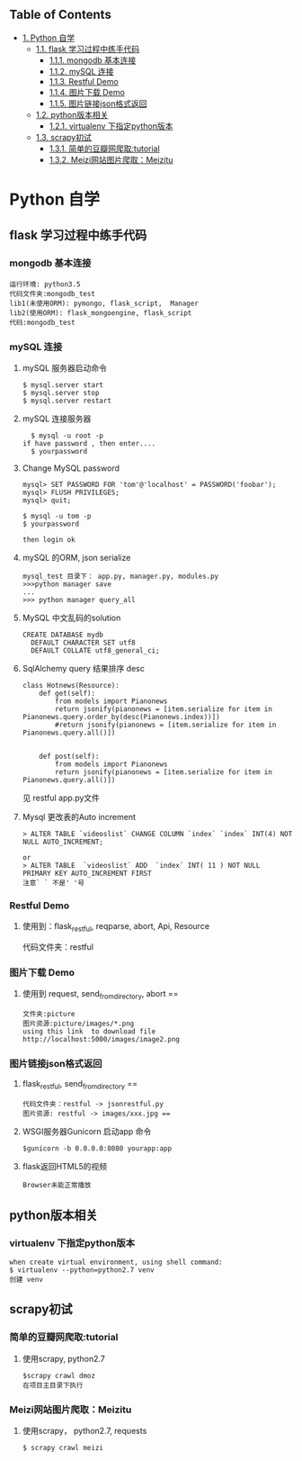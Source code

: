 <div id="table-of-contents">
<h2>Table of Contents</h2>
<div id="text-table-of-contents">
<ul>
<li><a href="#org86aa045">1. Python 自学</a>
<ul>
<li><a href="#orge01ef35">1.1. flask 学习过程中练手代码</a>
<ul>
<li><a href="#org781d415">1.1.1. mongodb 基本连接</a></li>
<li><a href="#org8187295">1.1.2. mySQL 连接</a></li>
<li><a href="#org4cc6d1e">1.1.3. Restful Demo</a></li>
<li><a href="#org2313dc3">1.1.4. 图片下载 Demo</a></li>
<li><a href="#org7efcb94">1.1.5. 图片链接json格式返回</a></li>
</ul>
</li>
<li><a href="#orga4a5dfe">1.2. python版本相关</a>
<ul>
<li><a href="#org3f4564c">1.2.1. virtualenv 下指定python版本</a></li>
</ul>
</li>
<li><a href="#orgb54339c">1.3. scrapy初试</a>
<ul>
<li><a href="#orgc9840d3">1.3.1. 简单的豆瓣网爬取:tutorial</a></li>
<li><a href="#org8b17cc9">1.3.2. Meizi网站图片爬取：Meizitu</a></li>
</ul>
</li>
</ul>
</li>
</ul>
</div>
</div>

<a id="org86aa045"></a>

# Python 自学


<a id="orge01ef35"></a>

## flask 学习过程中练手代码


<a id="org781d415"></a>

### mongodb 基本连接

    运行环境: python3.5
    代码文件夹:mongodb_test  
    lib1(未使用ORM): pymongo, flask_script,  Manager
    lib2(使用ORM): flask_mongoengine, flask_script
    代码:mongodb_test


<a id="org8187295"></a>

### mySQL 连接

1.  mySQL 服务器启动命令

        $ mysql.server start
        $ mysql.server stop
        $ mysql.server restart

2.  mySQL 连接服务器

          $ mysql -u root -p
        if have password , then enter....
          $ yourpassword

3.  Change MySQL password

        mysql> SET PASSWORD FOR 'tom'@'localhost' = PASSWORD('foobar');
        mysql> FLUSH PRIVILEGES;
        mysql> quit;
        
        $ mysql -u tom -p
        $ yourpassword
        
        then login ok

4.  mySQL 的ORM, json serialize

        mysql_test 目录下： app.py, manager.py, modules.py 
        >>>python manager save
        ...
        >>> python manager query_all

5.  MySQL 中文乱码的solution

        CREATE DATABASE mydb
          DEFAULT CHARACTER SET utf8
          DEFAULT COLLATE utf8_general_ci;

6.  SqlAlchemy query 结果排序 desc

        class Hotnews(Resource):
            def get(self):
                from models import Pianonews
                return jsonify(pianonews = [item.serialize for item in Pianonews.query.order_by(desc(Pianonews.index))])
                #return jsonify(pianonews = [item.serialize for item in Pianonews.query.all()]) 
        
        
            def post(self):
                from models import Pianonews
                return jsonify(pianonews = [item.serialize for item in Pianonews.query.all()])
    
    见 restful app.py文件

7.  Mysql 更改表的Auto increment

        > ALTER TABLE `videoslist` CHANGE COLUMN `index` `index` INT(4) NOT NULL AUTO_INCREMENT;
        
        or
        > ALTER TABLE  `videoslist` ADD  `index` INT( 11 ) NOT NULL  PRIMARY KEY AUTO_INCREMENT FIRST
        注意` ` 不是' '号


<a id="org4cc6d1e"></a>

### Restful Demo

1.  使用到：flask<sub>restful</sub>, reqparse, abort, Api, Resource

    代码文件夹：restful 


<a id="org2313dc3"></a>

### 图片下载 Demo

1.  使用到 request, send<sub>from</sub><sub>directory</sub>, abort ==

        文件夹:picture 
        图片资源:picture/images/*.png
        using this link  to download file http://localhost:5000/images/image2.png


<a id="org7efcb94"></a>

### 图片链接json格式返回

1.  flask<sub>restful</sub>, send<sub>from</sub><sub>directory</sub> ==

        代码文件夹：restful -> jsonrestful.py
        图片资源: restful -> images/xxx.jpg ==

2.  WSGI服务器Gunicorn 启动app 命令

        $gunicorn -b 0.0.0.0:8080 yourapp:app

3.  flask返回HTML5的视频

        Browser未能正常播放


<a id="orga4a5dfe"></a>

## python版本相关


<a id="org3f4564c"></a>

### virtualenv 下指定python版本

    when create virtual environment, using shell command:
    $ virtualenv --python=python2.7 venv
    创建 venv


<a id="orgb54339c"></a>

## scrapy初试


<a id="orgc9840d3"></a>

### 简单的豆瓣网爬取:tutorial

1.  使用scrapy, python2.7

        $scrapy crawl dmoz  
        在项目主目录下执行


<a id="org8b17cc9"></a>

### Meizi网站图片爬取：Meizitu

1.  使用scrapy， python2.7, requests

        $ scrapy crawl meizi

